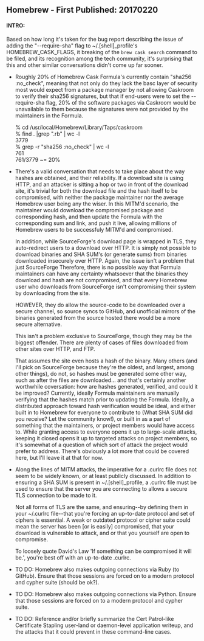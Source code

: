 ## Homebrew - First Published: 20170220

#### INTRO:
Based on how long it's taken for the bug report describing the issue of adding the "--require-sha" flag to ~/.&#91;shell&#93;&#95;profile's HOMEBREW_CASK_FLAGS, it breaking of the `brew cask search` command to be filed, and its recognition among the tech community, it's surprising that this and other similar conversations didn't come up far sooner.

- Roughly 20% of Homebrew Cask Formula's currently contain "sha256 :no_check", meaning that not only do they lack the basc layer of security most would expect from a package manager by not allowing Caskroom to verify their sha256 signatures, but that if end-users were to set the --require-sha flag, 20% of the software packages via Caskroom would be unavailable to them because the signatures were not provided by the maintainers in the Formula.  

    % cd /usr/local/Homebrew/Library/Taps/caskroom  
    % find . |grep "\.rb" | wc -l  
        3779  
    % grep -r "sha256 :no_check" | wc -l  
        761  
    761/3779 ~= 20%  

- There's a valid conversation that needs to take place about the way hashes are obtained, and their reliability. If a download site is using HTTP, and an attacker is sitting a hop or two in front of the download site, it's trivial for both the download file and the hash itself to be compromised, with neither the package maintainer nor the average Homebrew user being any the wiser. In this MITM'd scenario, the maintainer would download the compromised package and corresponding hash, and then update the Formula with the corresponding sum and link, and push it live, allowing millions of Homebrew users to be successfuly MITM'd and compromised.

  In addition, while SourceForge's download page is wrapped in TLS, they auto-redirect users to a download over HTTP. It is simply not possible to download binaries and SHA SUM's (or generate sums) from binaries downloaded insecurely over HTTP. Again, the issue isn't a problem that just SourceForge Therefore, there is no possible way that Formula maintainers can have any certainty whatsoever that the binaries they download and hash are not compromised, and that every Homebrew user who downloads from SourceForge isn't compromising their system by downloading from the site.

  HOWEVER, they do allow the source-code to be downloaded over a secure channel, so source syncs to GitHub, and unofficial mirrors of the binaries generated from the source hosted there would be a more secure alternative.

  This isn't a problem exclusive to SourceForge, though they may be the biggest offender. There are plenty of cases of files downloaded from other sites over HTTP, and FTP.

  That assumes the site even hosts a hash of the binary. Many others (and I'll pick on SourceForge because they're the oldest, and largest, among other things), do not, so hashes must be generated some other way, such as after the files are downloaded... and that's certainly another worthwhile coversation: how are hashes generated, verified, and could it be improved? Currently, ideally Formula maintainers are manually verifying that the hashes match prior to updating the Formula. Ideally, a distributed approach toward hash verification would be ideal, and either built in to Homebrew for everyone to contribute to (What SHA SUM did you receive? Let the community know!), or built in as a part of something that the maintainers, or project members would have access to. While granting access to everyone opens it up to large-scale attacks, keeping it closed opens it up to targeted attacks on project members, so it's somewhat of a question of which sort of attack the project would prefer to address. There's obviously a lot more that could be covered here, but I'll leave it at that for now.

- Along the lines of MITM attacks, the imperative for a .curlrc file does not seem to be widely known, or at least publicly discussed. In addition to ensuring a SHA SUM is present in ~/.&#91;shell&#93;&#95;profile, a .curlrc file must be used to ensure that the server you are connecting to allows a secure TLS connection to be made to it. 
  
  Not all forms of TLS are the same, and ensuring--by defining them in your ~/.curlrc file--that you're forcing an up-to-date protocol and set of ciphers is essential. A weak or outdated protocol or cipher suite could mean the server has been [or is easily] compromised, that your download is vulnerable to attack, and or that you yourself are open to compromise. 

  To loosely quote David's Law 'If something can be compromised it will be.', you're best off with an up-to-date .curlrc.


- TO DO: Homebrew also makes outgoing connections via Ruby (to GitHub).
Ensure that those sessions are forced on to a modern protocol and cypher suite (should be ok?).

- TO DO: Homebrew also makes outgoing connections via Python. 
Ensure that those sessions are forced on to a modern protocol and cypher suite.

- TO DO: Reference and/or briefly summarize the Cert Patrol-like Certificate Stapling user-land or daemon-level application writeup, and the attacks that it could prevent in these command-line cases.
